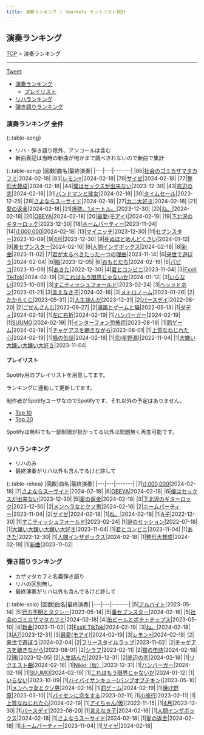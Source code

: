 ```yaml
---
title: 演奏ランキング | 3markets セットリスト統計
---
```

## 演奏ランキング


[TOP](/setlist/) > 演奏ランキング

___

 <a href="https://twitter.com/share?ref_src=twsrc%5Etfw" data-text="3markets[ ]セットリスト > 演奏ランキング" class="twitter-share-button" data-via="3markets" data-hashtags="3markets" data-related="3markets" data-show-count="false">Tweet</a>

* [演奏ランキング](#演奏ランキング)
    * [プレイリスト](#プレイリスト)
* [リハランキング](#リハランキング)
* [弾き語りランキング](#弾き語りランキング)


### 演奏ランキング 全件

{:.table-song}

* リハ・弾き語り除外、アンコールは含む
* 新曲表記は当時の新曲が何かまで調べきれないので新曲で集計

{:.table-song}
|回数|曲名|最終演奏|
|---|---|-------|
|86|[社会のゴミカザマタカフミ](song002.html)|2024-02-18|
|83|[レモン×](song003.html)|2024-02-18|
|78|[サイゼ](song004.html)|2024-02-18|
|77|[整形大賛成](song005.html)|2024-02-18|
|44|[僕はセックスが出来ない](song006.html)|2023-12-30|
|43|[底辺の恋](song008.html)|2024-02-18|
|31|[バンドマンと彼女](song009.html)|2024-02-18|
|30|[タイムセール](song007.html)|2023-12-25|
|28|[さよならスーサイド](song013.html)|2024-02-18|
|27|[カニ大好き](song079.html)|2024-02-18|
|21|[愛の返金](song012.html)|2024-02-18|
|21|[拝啓、1メートル。](song010.html)|2023-12-30|
|20|[ね。](song076.html)|2024-02-18|
|20|[OBEYA](song021.html)|2024-02-18|
|20|[最愛(モアイ)](song014.html)|2024-02-19|
|19|[下北沢のギターロック](song015.html)|2023-12-30|
|18|[ホームパーティー](song011.html)|2023-11-04|
|14|[\1,000,000](song022.html)|2024-02-18|
|13|[マイニッチ](song046.html)|2023-12-30|
|11|[セブンスター](song020.html)|2023-10-09|
|9|[4月](song029.html)|2023-12-30|
|9|[死ぬほどめんどくさい](song018.html)|2024-01-12|
|9|[裏セブンスター](song017.html)|2024-02-16|
|8|[人間インザボックス](song016.html)|2024-02-18|
|8|[新曲](song001.html)|2023-11-02|
|7|[君が太るべきたった一つの理由](song034.html)|2023-11-14|
|6|[来世で遊ぼう](song075.html)|2024-02-04|
|6|[暇](song040.html)|2023-12-05|
|6|[おもとだち](song033.html)|2024-02-19|
|5|[パピコ](song036.html)|2023-10-09|
|5|[あきた](song019.html)|2022-12-30|
|4|[君とコンビニ](song024.html)|2023-11-04|
|3|[FxxK TikTok](song082.html)|2024-02-19|
|3|[これはもう限界じゃないか](song081.html)|2024-01-12|
|3|[いらない](song078.html)|2023-10-09|
|3|[すこティッシュフォールド](song045.html)|2023-02-24|
|3|[ヘッッドホン](song030.html)|2023-01-21|
|3|[言えなき子](song027.html)|2024-02-16|
|3|[メトロノーム](song025.html)|2023-01-26|
|2|[たからくじ](song032.html)|2023-05-31|
|2|[人生詰んだ](song031.html)|2023-12-31|
|2|[バースデイ](song028.html)|2022-08-20|
|2|[ごぜんさんじ](song026.html)|2022-09-27|
|2|[漫画とゲームと猫](song023.html)|2022-05-13|
|1|[ダディ](song088.html)|2024-02-19|
|1|[左に右折](song087.html)|2024-02-19|
|1|[ハンバーガー](song084.html)|2024-02-19|
|1|[SUUMO](song083.html)|2024-02-19|
|1|[インターフォン恐怖症](song080.html)|2023-08-19|
|1|[罰ゲーム](song071.html)|2024-02-19|
|1|[チャゲアスを聴きながら](song070.html)|2023-08-01|
|1|[上質なねじれた心](song048.html)|2024-02-19|
|1|[猫の缶詰](song041.html)|2024-02-18|
|1|[恋(星野源)](song037.html)|2022-11-04|
|1|[大嫌い大嫌い大嫌い大好き](song035.html)|2023-11-04|


#### プレイリスト

Spotify用のプレイリストを用意してます。

ランキングに連動して更新してます。

制作者がSpotifyユーザなのでSpotifyです、それ以外の予定はありません。

* [Top 10](https://open.spotify.com/playlist/2k4rxGfOCIWZhr0lHnA0Yf)
* [Top 20](https://open.spotify.com/playlist/00msjQPDjFaoAm6IIEM2ka)

Spotifyは無料でも一部制限が掛かってる以外は問題無く再生可能です。

### リハランキング

* リハのみ
* 最終演奏がリハ以外も含んでるけど許して


{:.table-rehea}
|回数|曲名|最終演奏|
|---|---|-------|
|7|[\1,000,000](song022.html)|2024-02-18|
|7|[さよならスーサイド](song013.html)|2024-02-18|
|6|[OBEYA](song021.html)|2024-02-18|
|6|[僕はセックスが出来ない](song006.html)|2023-12-30|
|5|[愛の返金](song012.html)|2024-02-18|
|3|[下北沢のギターロック](song015.html)|2023-12-30|
|2|[メンヘラ女とクソ男](song072.html)|2024-02-16|
|2|[ホームパーティー](song011.html)|2023-11-04|
|2|[サイゼ](song004.html)|2024-02-18|
|1|[ね。](song076.html)|2024-02-18|
|1|[A子](song047.html)|2022-12-30|
|1|[すこティッシュフォールド](song045.html)|2023-02-24|
|1|[謎のセッション](song038.html)|2022-07-18|
|1|[大嫌い大嫌い大嫌い大好き](song035.html)|2023-11-04|
|1|[君とコンビニ](song024.html)|2023-11-04|
|1|[あきた](song019.html)|2022-12-30|
|1|[人間インザボックス](song016.html)|2024-02-18|
|1|[整形大賛成](song005.html)|2024-02-18|
|1|[新曲](song001.html)|2023-11-02|


### 弾き語りランキング

* カザマタカフミ名義弾き語り
* リハの区別無し
* 最終演奏がリハ以外も含んでるけど許して


{:.table-solo}
|回数|曲名|最終演奏|
|---|---|-------|
|5|[アルバイト](song042.html)|2023-05-14|
|5|[行方不明とタクシー](song039.html)|2023-05-14|
|5|[裏セブンスター](song017.html)|2024-02-16|
|5|[社会のゴミカザマタカフミ](song002.html)|2024-02-18|
|4|[缶ビールとポテトチップス](song043.html)|2023-05-10|
|4|[新曲](song001.html)|2023-11-02|
|3|[FxxK TikTok](song082.html)|2024-02-19|
|3|[ね。](song076.html)|2024-02-18|
|3|[A7](song073.html)|2023-12-31|
|3|[最愛(モアイ)](song014.html)|2024-02-19|
|3|[レモン×](song003.html)|2024-02-18|
|2|[来世で遊ぼう](song075.html)|2024-02-04|
|2|[フリースタイルラップ](song074.html)|2023-11-02|
|2|[チャゲアスを聴きながら](song070.html)|2023-08-01|
|2|[シラフ](song050.html)|2023-02-11|
|2|[猫の缶詰](song041.html)|2024-02-18|
|2|[暇](song040.html)|2023-12-05|
|2|[人生詰んだ](song031.html)|2023-12-31|
|2|[底辺の恋](song008.html)|2024-02-18|
|1|[リクエスト曲](song086.html)|2024-02-16|
|1|[Nikki（仮）](song085.html)|2023-12-31|
|1|[ハンバーガー](song084.html)|2024-02-19|
|1|[SUUMO](song083.html)|2024-02-19|
|1|[これはもう限界じゃないか](song081.html)|2024-01-12|
|1|[いらない](song078.html)|2023-10-09|
|1|[バイバイサンキュー(バンプオブチキン)](song077.html)|2023-05-10|
|1|[メンヘラ女とクソ男](song072.html)|2024-02-16|
|1|[罰ゲーム](song071.html)|2024-02-19|
|1|[焼け野原](song069.html)|2023-03-10|
|1|[パイセンに恋をする](song051.html)|2023-02-11|
|1|[小旅行](song049.html)|2023-02-11|
|1|[上質なねじれた心](song048.html)|2024-02-19|
|1|[アイちゃん(仮)](song044.html)|2022-11-15|
|1|[4月](song029.html)|2023-12-30|
|1|[バースデイ](song028.html)|2022-08-20|
|1|[言えなき子](song027.html)|2024-02-16|
|1|[人間インザボックス](song016.html)|2024-02-18|
|1|[さよならスーサイド](song013.html)|2024-02-18|
|1|[愛の返金](song012.html)|2024-02-18|
|1|[ホームパーティー](song011.html)|2023-11-04|
|1|[サイゼ](song004.html)|2024-02-18|


<script src="https://cdnjs.cloudflare.com/ajax/libs/jquery/3.6.1/jquery.min.js" integrity="sha512-aVKKRRi/Q/YV+4mjoKBsE4x3H+BkegoM/em46NNlCqNTmUYADjBbeNefNxYV7giUp0VxICtqdrbqU7iVaeZNXA==" crossorigin="anonymous" referrerpolicy="no-referrer"></script>
<script src="https://cdnjs.cloudflare.com/ajax/libs/jquery.tablesorter/2.31.3/js/jquery.tablesorter.min.js" integrity="sha512-qzgd5cYSZcosqpzpn7zF2ZId8f/8CHmFKZ8j7mU4OUXTNRd5g+ZHBPsgKEwoqxCtdQvExE5LprwwPAgoicguNg==" crossorigin="anonymous" referrerpolicy="no-referrer"></script>
<link rel="stylesheet" href="https://cdnjs.cloudflare.com/ajax/libs/jquery.tablesorter/2.31.3/css/theme.default.min.css" integrity="sha512-wghhOJkjQX0Lh3NSWvNKeZ0ZpNn+SPVXX1Qyc9OCaogADktxrBiBdKGDoqVUOyhStvMBmJQ8ZdMHiR3wuEq8+w==" crossorigin="anonymous" referrerpolicy="no-referrer" />
<script>
$(function() {
    $(".table-song").tablesorter();
    $(".table-rehea").tablesorter();
    $(".table-solo").tablesorter();
});
</script>

<script async src="https://platform.twitter.com/widgets.js" charset="utf-8"></script>